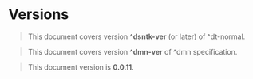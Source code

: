 # Versions

> This document covers version **^dsntk-ver** (or later) of ^dt-normal.

> This document covers version **^dmn-ver** of ^dmn specification.

> This document version is **0.0.11**.
